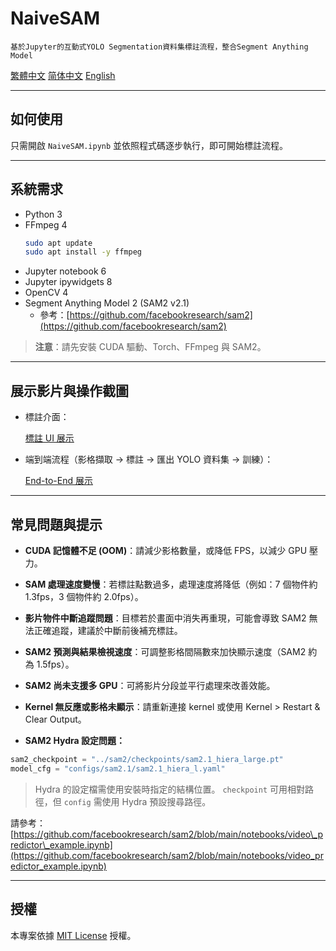 # NaiveSAM

`基於Jupyter的互動式YOLO Segmentation資料集標註流程，整合Segment Anything Model`

[繁體中文](README-zh-TW.md) [简体中文](README-zh.md) [English](README.md)

---

## 如何使用

只需開啟 `NaiveSAM.ipynb` 並依照程式碼逐步執行，即可開始標註流程。

---

## 系統需求

- Python 3
- FFmpeg 4
  ```bash
  sudo apt update
  sudo apt install -y ffmpeg
  ```
- Jupyter notebook 6
- Jupyter ipywidgets 8
- OpenCV 4
- Segment Anything Model 2 (SAM2 v2.1)
  - 參考：[https://github.com/facebookresearch/sam2](https://github.com/facebookresearch/sam2)

> **注意**：請先安裝 CUDA 驅動、Torch、FFmpeg 與 SAM2。

---

## 展示影片與操作截圖

- 標註介面：

  [標註 UI 展示](https://github.com/user-attachments/assets/1345436b-0d57-4b72-9e9d-fe161b5efe08)

- 端到端流程（影格擷取 → 標註 → 匯出 YOLO 資料集 → 訓練）：

  [End-to-End 展示](https://github.com/user-attachments/assets/1345436b-0d57-4b72-9e9d-fe161b5efe0)

---

## 常見問題與提示

- **CUDA 記憶體不足 (OOM)**：請減少影格數量，或降低 FPS，以減少 GPU 壓力。

- **SAM 處理速度變慢**：若標註點數過多，處理速度將降低（例如：7 個物件約 1.3fps，3 個物件約 2.0fps）。

- **影片物件中斷追蹤問題**：目標若於畫面中消失再重現，可能會導致 SAM2 無法正確追蹤，建議於中斷前後補充標註。

- **SAM2 預測與結果檢視速度**：可調整影格間隔數來加快顯示速度（SAM2 約為 1.5fps）。

- **SAM2 尚未支援多 GPU**：可將影片分段並平行處理來改善效能。

- **Kernel 無反應或影格未顯示**：請重新連接 kernel 或使用 Kernel > Restart & Clear Output。

- **SAM2 Hydra 設定問題：**

```python
sam2_checkpoint = "../sam2/checkpoints/sam2.1_hiera_large.pt"
model_cfg = "configs/sam2.1/sam2.1_hiera_l.yaml"
```

> Hydra 的設定檔需使用安裝時指定的結構位置。 `checkpoint` 可用相對路徑，但 `config` 需使用 Hydra 預設搜尋路徑。

請參考：[https://github.com/facebookresearch/sam2/blob/main/notebooks/video\_predictor\_example.ipynb](https://github.com/facebookresearch/sam2/blob/main/notebooks/video_predictor_example.ipynb)

---

## 授權

本專案依據 [MIT License](https://opensource.org/licenses/MIT) 授權。

